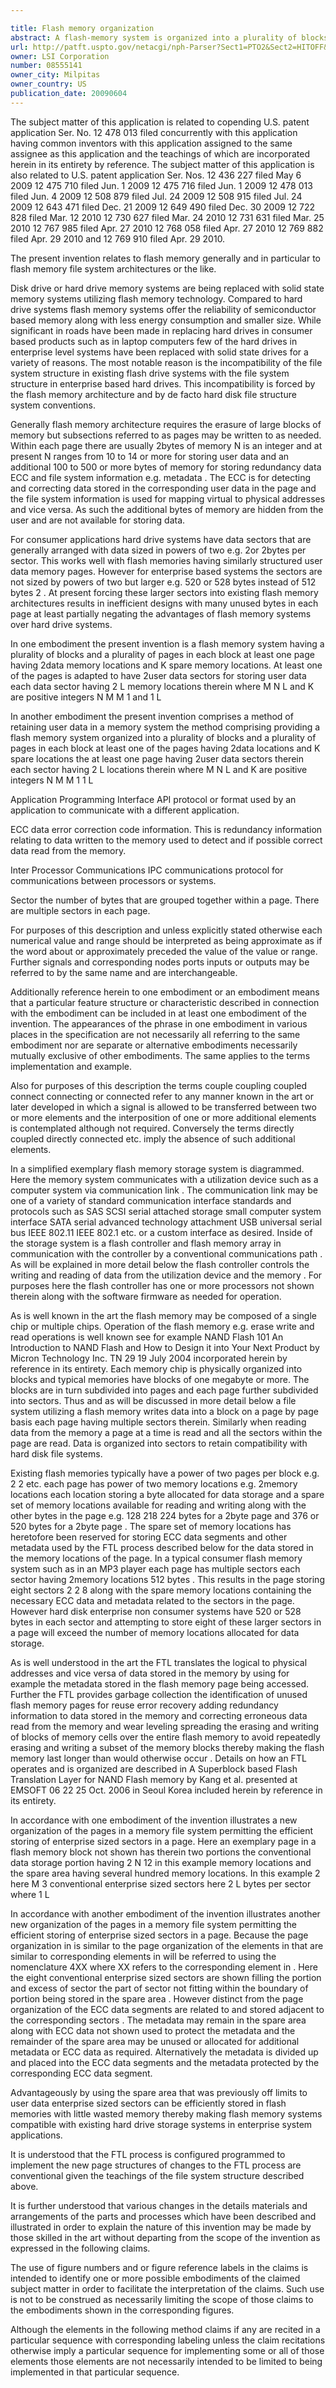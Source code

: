 ```yaml
---

title: Flash memory organization
abstract: A flash-memory system is organized into a plurality of blocks and a plurality of pages in each block, each page having 2data locations and K spare locations. At least one page in the memory has 2user data sectors and each sector has 2+L locations therein. Because L is at least 1 but less than 2, user data is stored in the spare memory locations. By storing user data in spare locations that were previously off-limits to user data, enterprise-sized sectors can be efficiently stored in flash memories with little wasted memory, thereby making flash-memory systems compatible with existing hard-drive storage systems in enterprise system applications.
url: http://patft.uspto.gov/netacgi/nph-Parser?Sect1=PTO2&Sect2=HITOFF&p=1&u=%2Fnetahtml%2FPTO%2Fsearch-adv.htm&r=1&f=G&l=50&d=PALL&S1=08555141&OS=08555141&RS=08555141
owner: LSI Corporation
number: 08555141
owner_city: Milpitas
owner_country: US
publication_date: 20090604
---
```

The subject matter of this application is related to copending U.S. patent application Ser. No. 12 478 013 filed concurrently with this application having common inventors with this application assigned to the same assignee as this application and the teachings of which are incorporated herein in its entirety by reference. The subject matter of this application is also related to U.S. patent application Ser. Nos. 12 436 227 filed May 6 2009 12 475 710 filed Jun. 1 2009 12 475 716 filed Jun. 1 2009 12 478 013 filed Jun. 4 2009 12 508 879 filed Jul. 24 2009 12 508 915 filed Jul. 24 2009 12 643 471 filed Dec. 21 2009 12 649 490 filed Dec. 30 2009 12 722 828 filed Mar. 12 2010 12 730 627 filed Mar. 24 2010 12 731 631 filed Mar. 25 2010 12 767 985 filed Apr. 27 2010 12 768 058 filed Apr. 27 2010 12 769 882 filed Apr. 29 2010 and 12 769 910 filed Apr. 29 2010.

The present invention relates to flash memory generally and in particular to flash memory file system architectures or the like.

Disk drive or hard drive memory systems are being replaced with solid state memory systems utilizing flash memory technology. Compared to hard drive systems flash memory systems offer the reliability of semiconductor based memory along with less energy consumption and smaller size. While significant in roads have been made in replacing hard drives in consumer based products such as in laptop computers few of the hard drives in enterprise level systems have been replaced with solid state drives for a variety of reasons. The most notable reason is the incompatibility of the file system structure in existing flash drive systems with the file system structure in enterprise based hard drives. This incompatibility is forced by the flash memory architecture and by de facto hard disk file structure system conventions.

Generally flash memory architecture requires the erasure of large blocks of memory but subsections referred to as pages may be written to as needed. Within each page there are usually 2bytes of memory N is an integer and at present N ranges from 10 to 14 or more for storing user data and an additional 100 to 500 or more bytes of memory for storing redundancy data ECC and file system information e.g. metadata . The ECC is for detecting and correcting data stored in the corresponding user data in the page and the file system information is used for mapping virtual to physical addresses and vice versa. As such the additional bytes of memory are hidden from the user and are not available for storing data.

For consumer applications hard drive systems have data sectors that are generally arranged with data sized in powers of two e.g. 2or 2bytes per sector. This works well with flash memories having similarly structured user data memory pages. However for enterprise based systems the sectors are not sized by powers of two but larger e.g. 520 or 528 bytes instead of 512 bytes 2 . At present forcing these larger sectors into existing flash memory architectures results in inefficient designs with many unused bytes in each page at least partially negating the advantages of flash memory systems over hard drive systems.

In one embodiment the present invention is a flash memory system having a plurality of blocks and a plurality of pages in each block at least one page having 2data memory locations and K spare memory locations. At least one of the pages is adapted to have 2user data sectors for storing user data each data sector having 2 L memory locations therein where M N L and K are positive integers N M M 1 and 1 L

In another embodiment the present invention comprises a method of retaining user data in a memory system the method comprising providing a flash memory system organized into a plurality of blocks and a plurality of pages in each block at least one of the pages having 2data locations and K spare locations the at least one page having 2user data sectors therein each sector having 2 L locations therein where M N L and K are positive integers N M M 1 1 L

Application Programming Interface API protocol or format used by an application to communicate with a different application.

ECC data error correction code information. This is redundancy information relating to data written to the memory used to detect and if possible correct data read from the memory.

Inter Processor Communications IPC communications protocol for communications between processors or systems.

Sector the number of bytes that are grouped together within a page. There are multiple sectors in each page.

For purposes of this description and unless explicitly stated otherwise each numerical value and range should be interpreted as being approximate as if the word about or approximately preceded the value of the value or range. Further signals and corresponding nodes ports inputs or outputs may be referred to by the same name and are interchangeable.

Additionally reference herein to one embodiment or an embodiment means that a particular feature structure or characteristic described in connection with the embodiment can be included in at least one embodiment of the invention. The appearances of the phrase in one embodiment in various places in the specification are not necessarily all referring to the same embodiment nor are separate or alternative embodiments necessarily mutually exclusive of other embodiments. The same applies to the terms implementation and example. 

Also for purposes of this description the terms couple coupling coupled connect connecting or connected refer to any manner known in the art or later developed in which a signal is allowed to be transferred between two or more elements and the interposition of one or more additional elements is contemplated although not required. Conversely the terms directly coupled directly connected etc. imply the absence of such additional elements.

In a simplified exemplary flash memory storage system is diagrammed. Here the memory system communicates with a utilization device such as a computer system via communication link . The communication link may be one of a variety of standard communication interface standards and protocols such as SAS SCSI serial attached storage small computer system interface SATA serial advanced technology attachment USB universal serial bus IEEE 802.11 IEEE 802.1 etc. or a custom interface as desired. Inside of the storage system is a flash controller and flash memory array in communication with the controller by a conventional communications path . As will be explained in more detail below the flash controller controls the writing and reading of data from the utilization device and the memory . For purposes here the flash controller has one or more processors not shown therein along with the software firmware as needed for operation.

As is well known in the art the flash memory may be composed of a single chip or multiple chips. Operation of the flash memory e.g. erase write and read operations is well known see for example NAND Flash 101 An Introduction to NAND Flash and How to Design it into Your Next Product by Micron Technology Inc. TN 29 19 July 2004 incorporated herein by reference in its entirety. Each memory chip is physically organized into blocks and typical memories have blocks of one megabyte or more. The blocks are in turn subdivided into pages and each page further subdivided into sectors. Thus and as will be discussed in more detail below a file system utilizing a flash memory writes data into a block on a page by page basis each page having multiple sectors therein. Similarly when reading data from the memory a page at a time is read and all the sectors within the page are read. Data is organized into sectors to retain compatibility with hard disk file systems.

Existing flash memories typically have a power of two pages per block e.g. 2 2 etc. each page has power of two memory locations e.g. 2memory locations each location storing a byte allocated for data storage and a spare set of memory locations available for reading and writing along with the other bytes in the page e.g. 128 218 224 bytes for a 2byte page and 376 or 520 bytes for a 2byte page . The spare set of memory locations has heretofore been reserved for storing ECC data segments and other metadata used by the FTL process described below for the data stored in the memory locations of the page. In a typical consumer flash memory system such as in an MP3 player each page has multiple sectors each sector having 2memory locations 512 bytes . This results in the page storing eight sectors 2 2 8 along with the spare memory locations containing the necessary ECC data and metadata related to the sectors in the page. However hard disk enterprise non consumer systems have 520 or 528 bytes in each sector and attempting to store eight of these larger sectors in a page will exceed the number of memory locations allocated for data storage.

As is well understood in the art the FTL translates the logical to physical addresses and vice versa of data stored in the memory by using for example the metadata stored in the flash memory page being accessed. Further the FTL provides garbage collection the identification of unused flash memory pages for reuse error recovery adding redundancy information to data stored in the memory and correcting erroneous data read from the memory and wear leveling spreading the erasing and writing of blocks of memory cells over the entire flash memory to avoid repeatedly erasing and writing a subset of the memory blocks thereby making the flash memory last longer than would otherwise occur . Details on how an FTL operates and is organized are described in A Superblock based Flash Translation Layer for NAND Flash memory by Kang et al. presented at EMSOFT 06 22 25 Oct. 2006 in Seoul Korea included herein by reference in its entirety.

In accordance with one embodiment of the invention illustrates a new organization of the pages in a memory file system permitting the efficient storing of enterprise sized sectors in a page. Here an exemplary page in a flash memory block not shown has therein two portions the conventional data storage portion having 2 N 12 in this example memory locations and the spare area having several hundred memory locations. In this example 2 here M 3 conventional enterprise sized sectors here 2 L bytes per sector where 1 L

In accordance with another embodiment of the invention illustrates another new organization of the pages in a memory file system permitting the efficient storing of enterprise sized sectors in a page. Because the page organization in is similar to the page organization of the elements in that are similar to corresponding elements in will be referred to using the nomenclature 4XX where XX refers to the corresponding element in . Here the eight conventional enterprise sized sectors are shown filling the portion and excess of sector the part of sector not fitting within the boundary of portion being stored in the spare area . However distinct from the page organization of the ECC data segments are related to and stored adjacent to the corresponding sectors . The metadata may remain in the spare area along with ECC data not shown used to protect the metadata and the remainder of the spare area may be unused or allocated for additional metadata or ECC data as required. Alternatively the metadata is divided up and placed into the ECC data segments and the metadata protected by the corresponding ECC data segment.

Advantageously by using the spare area that was previously off limits to user data enterprise sized sectors can be efficiently stored in flash memories with little wasted memory thereby making flash memory systems compatible with existing hard drive storage systems in enterprise system applications.

It is understood that the FTL process is configured programmed to implement the new page structures of changes to the FTL process are conventional given the teachings of the file system structure described above.

It is further understood that various changes in the details materials and arrangements of the parts and processes which have been described and illustrated in order to explain the nature of this invention may be made by those skilled in the art without departing from the scope of the invention as expressed in the following claims.

The use of figure numbers and or figure reference labels in the claims is intended to identify one or more possible embodiments of the claimed subject matter in order to facilitate the interpretation of the claims. Such use is not to be construed as necessarily limiting the scope of those claims to the embodiments shown in the corresponding figures.

Although the elements in the following method claims if any are recited in a particular sequence with corresponding labeling unless the claim recitations otherwise imply a particular sequence for implementing some or all of those elements those elements are not necessarily intended to be limited to being implemented in that particular sequence.

